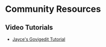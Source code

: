 # Community Resources

## Video Tutorials

- [Jayce's Govigedit Tutorial](https://www.youtube.com/watch?v=X2hZgpbbK0k)

